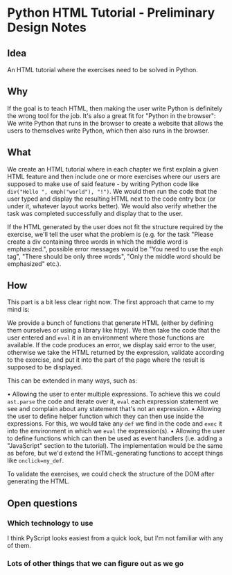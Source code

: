 # Python HTML Tutorial - Preliminary Design Notes

## Idea

An HTML tutorial where the exercises need to be solved in Python.

## Why

If the goal is to teach HTML, then making the user write Python is definitely the wrong tool for the job. It's also a great fit for "Python in the browser": We write Python that runs in the browser to create a website that allows the users to themselves write Python, which then also runs in the browser.

## What

We create an HTML tutorial where in each chapter we first explain a given HTML feature and then include one or more exercises where our users are supposed to make use of said feature - by writing Python code like `div("Hello ", emph("world"), "!")`. We would then run the code that the user typed and display the resulting HTML next to the code entry box (or under it, whatever layout works better). We would also verify whether the task was completed successfully and display that to the user.

If the HTML generated by the user does not fit the structure required by the exercise, we'll tell the user what the problem is (e.g. for the task "Please create a div containing three words in which the middle word is emphasized.", possible error messages would be "You need to use the `emph` tag", "There should be only three words", "Only the middle word should be emphasized" etc.).

## How

This part is a bit less clear right now. The first approach that came to my mind is:

We provide a bunch of functions that generate HTML (either by defining them ourselves or using a library like htpy). We then take the code that the user entered and `eval` it in an environment where those functions are available. If the code produces an error, we display said error to the user, otherwise we take the HTML returned by the expression, validate according to the exercise, and put it into the part of the page where the result is supposed to be displayed.

This can be extended in many ways, such as:

• Allowing the user to enter multiple expressions. To achieve this we could `ast.parse` the code and iterate over it, `eval` each expression statement we see and complain about any statement that's not an expression.
• Allowing the user to define helper function which they can then use inside the expressions. For this, we would take any `def` we find in the code and `exec` it into the environment in which we `eval` the expression(s).
• Allowing the user to define functions which can then be used as event handlers (i.e. adding a "JavaScript" section to the tutorial). The implementation would be the same as before, but we'd extend the HTML-generating functions to accept things like `onclick=my_def`.

To validate the exercises, we could check the structure of the DOM after generating the HTML.

## Open questions

### Which technology to use

I think PyScript looks easiest from a quick look, but I'm not familiar with any of them.

### Lots of other things that we can figure out as we go
